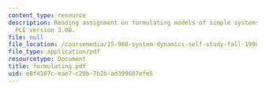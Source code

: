 ```yaml
---
content_type: resource
description: Reading assignment on formulating models of simple systems using Vensim
  PLE version 3.0B.
file: null
file_location: /coursemedia/15-988-system-dynamics-self-study-fall-1998-spring-1999/e8f4107ceae7c20b7b2bad399687efe5_formulating.pdf
file_type: application/pdf
resourcetype: Document
title: formulating.pdf
uid: e8f4107c-eae7-c20b-7b2b-ad399687efe5
---
```

